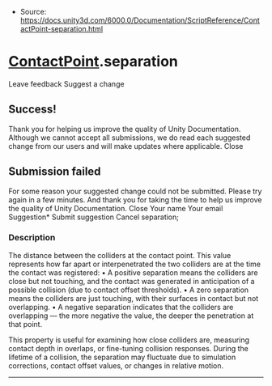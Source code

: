 * Source: https://docs.unity3d.com/6000.0/Documentation/ScriptReference/ContactPoint-separation.html

#  [ContactPoint](https://docs.unity3d.com/6000.0/Documentation/ScriptReference/ContactPoint.html).separation
Leave feedback
Suggest a change
## Success!
Thank you for helping us improve the quality of Unity Documentation. Although we cannot accept all submissions, we do read each suggested change from our users and will make updates where applicable.
Close
## Submission failed
For some reason your suggested change could not be submitted. Please <a>try again</a> in a few minutes. And thank you for taking the time to help us improve the quality of Unity Documentation.
Close
Your name Your email Suggestion* Submit suggestion
Cancel
separation; 
### Description
The distance between the colliders at the contact point.
This value represents how far apart or interpenetrated the two colliders are at the time the contact was registered: • A positive separation means the colliders are close but not touching, and the contact was generated in anticipation of a possible collision (due to contact offset thresholds). • A zero separation means the colliders are just touching, with their surfaces in contact but not overlapping. • A negative separation indicates that the colliders are overlapping — the more negative the value, the deeper the penetration at that point.  
  
This property is useful for examining how close colliders are, measuring contact depth in overlaps, or fine-tuning collision responses. During the lifetime of a collision, the separation may fluctuate due to simulation corrections, contact offset values, or changes in relative motion.
* * *
